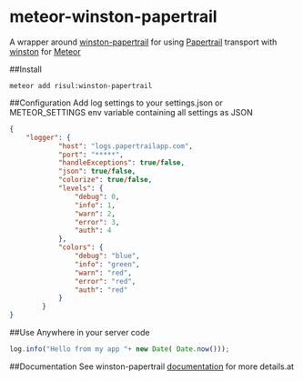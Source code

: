 meteor-winston-papertrail
===============

A wrapper around [winston-papertrail](https://github.com/kenperkins/winston-papertrail) for using [Papertrail](https://papertrailapp.com) transport with [winston](https://github.com/flatiron/winston.git) for [Meteor](http://meteor.com)

##Install
```bach
meteor add risul:winston-papertrail
```

##Configuration
Add log settings to your settings.json or METEOR_SETTINGS env variable containing all settings as JSON

```json
{
    "logger": {
            "host": "logs.papertrailapp.com",
            "port": "*****",
            "handleExceptions": true/false,
            "json": true/false,
            "colorize": true/false,
            "levels": {
                "debug": 0,
                "info": 1,
                "warn": 2,
                "error": 3,
                "auth": 4
            },
            "colors": {
                "debug": "blue",
                "info": "green",
                "warn": "red",
                "error": "red",
                "auth": "red"
            }
        }
}
```


##Use
Anywhere in your server code

``` js
log.info("Hello from my app "+ new Date( Date.now()));
```


##Documentation
See winston-papertrail [documentation](https://github.com/stuartfenton/meteor-winston-papertrail) for more details.at
